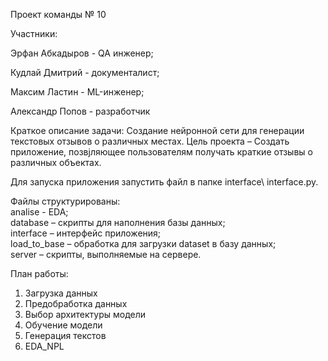 Проект команды № 10

Участники:  

Эрфан Абкадыров - QA инженер;  

Кудлай Дмитрий - документалист;  

Максим Ластин - ML-инженер;  

Александр Попов - разработчик

Краткое описание задачи: Создание нейронной сети для генерации текстовых отзывов о различных местах.
Цель проекта – Создать приложение, позвjляющее пользователям получать краткие отзывы о различных объектах.

Для  запуска приложения запустить файл в папке interface\ interface.py.

Файлы структурированы:  
analise - EDA;  
database – скрипты для наполнения базы данных;  
interface – интерфейс приложения;  
load_to_base – обработка для загрузки dataset в базу данных;  
server – скрипты, выполняемые на сервере. 

План работы:
1. Загрузка данных
2. Предобработка данных
3. Выбор архитектуры модели
4. Обучение модели
5. Генерация текстов
6. EDA_NPL
